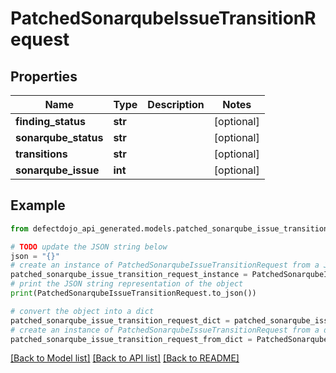 # PatchedSonarqubeIssueTransitionRequest


## Properties

Name | Type | Description | Notes
------------ | ------------- | ------------- | -------------
**finding_status** | **str** |  | [optional] 
**sonarqube_status** | **str** |  | [optional] 
**transitions** | **str** |  | [optional] 
**sonarqube_issue** | **int** |  | [optional] 

## Example

```python
from defectdojo_api_generated.models.patched_sonarqube_issue_transition_request import PatchedSonarqubeIssueTransitionRequest

# TODO update the JSON string below
json = "{}"
# create an instance of PatchedSonarqubeIssueTransitionRequest from a JSON string
patched_sonarqube_issue_transition_request_instance = PatchedSonarqubeIssueTransitionRequest.from_json(json)
# print the JSON string representation of the object
print(PatchedSonarqubeIssueTransitionRequest.to_json())

# convert the object into a dict
patched_sonarqube_issue_transition_request_dict = patched_sonarqube_issue_transition_request_instance.to_dict()
# create an instance of PatchedSonarqubeIssueTransitionRequest from a dict
patched_sonarqube_issue_transition_request_from_dict = PatchedSonarqubeIssueTransitionRequest.from_dict(patched_sonarqube_issue_transition_request_dict)
```
[[Back to Model list]](../README.md#documentation-for-models) [[Back to API list]](../README.md#documentation-for-api-endpoints) [[Back to README]](../README.md)


